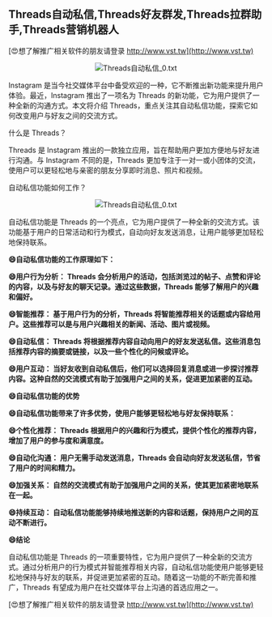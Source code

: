## **Threads自动私信,Threads好友群发,Threads拉群助手,Threads营销机器人**

[😍想了解推广相关软件的朋友请登录 http://www.vst.tw](http://www.vst.tw)

 <center><img src="https://vst.tw/MP4/tuiguang/png/5.png" alt="Threads自动私信_0.txt"></center>

Instagram 是当今社交媒体平台中备受欢迎的一种，它不断推出新功能来提升用户体验。最近，Instagram 推出了一项名为 Threads 的新功能，它为用户提供了一种全新的沟通方式。本文将介绍 Threads，重点关注其自动私信功能，探索它如何改变用户与好友之间的交流方式。

什么是 Threads？

Threads 是 Instagram 推出的一款独立应用，旨在帮助用户更加方便地与好友进行沟通。与 Instagram 不同的是，Threads 更加专注于一对一或小团体的交流，使用户可以更轻松地与亲密的朋友分享即时消息、照片和视频。

自动私信功能如何工作？

 <center><img src="https://vst.tw/MP4/tuiguang/png/5.png" alt="Threads自动私信_0.txt"></center>

自动私信功能是 Threads 的一个亮点，它为用户提供了一种全新的交流方式。该功能基于用户的日常活动和行为模式，自动向好友发送消息，让用户能够更加轻松地保持联系。

**😄自动私信功能的工作原理如下：**

**😄用户行为分析： Threads 会分析用户的活动，包括浏览过的帖子、点赞和评论的内容，以及与好友的聊天记录。通过这些数据，Threads 能够了解用户的兴趣和偏好。**

**😄智能推荐： 基于用户行为的分析，Threads 将智能推荐相关的话题或内容给用户。这些推荐可以是与用户兴趣相关的新闻、活动、图片或视频。**

**😄自动私信： Threads 将根据推荐内容自动向用户的好友发送私信。这些消息包括推荐内容的摘要或链接，以及一些个性化的问候或评论。**

**😄用户互动： 当好友收到自动私信后，他们可以选择回复消息或进一步探讨推荐内容。这种自然的交流模式有助于加强用户之间的关系，促进更加紧密的互动。**

**😄自动私信功能的优势**

**😄自动私信功能带来了许多优势，使用户能够更轻松地与好友保持联系：**

**😄个性化推荐： Threads 根据用户的兴趣和行为模式，提供个性化的推荐内容，增加了用户的参与度和满意度。**

**😄自动化沟通： 用户无需手动发送消息，Threads 会自动向好友发送私信，节省了用户的时间和精力。**

**😄加强关系： 自然的交流模式有助于加强用户之间的关系，使其更加紧密地联系在一起。**

**😄持续互动： 自动私信功能能够持续地推送新的内容和话题，保持用户之间的互动不断进行。**

**😄结论**

自动私信功能是 Threads 的一项重要特性，它为用户提供了一种全新的交流方式。通过分析用户的行为模式并智能推荐相关内容，自动私信功能使用户能够更轻松地保持与好友的联系，并促进更加紧密的互动。随着这一功能的不断完善和推广，Threads 有望成为用户在社交媒体平台上沟通的首选应用之一。

[😍想了解推广相关软件的朋友请登录 http://www.vst.tw](http://www.vst.tw)




